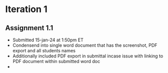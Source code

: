 # Iteration 1

## Assignment 1.1

- Submitted 15-jan-24 at 1:50pm ET
- Condensend into single word document that has the screenshot, PDF export and all students names
- Additionally included PDF export in submittal incase issue with linking to PDF document within submitted word doc
-
